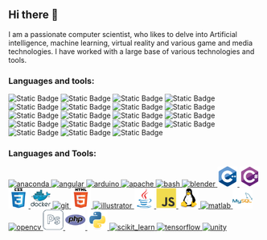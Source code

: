 ## Hi there 👋
I am a passionate computer scientist, who likes to delve into Artificial intelligence, machine learning, virtual reality and various game and media technologies. I have worked with a large base of various technologies and tools.

<!--
**RobertoCampisi/RobertoCampisi** is a ✨ _special_ ✨ repository because its `README.md` (this file) appears on your GitHub profile.

Here are some ideas to get you started:

- 🔭 I’m currently working on ...
- 🌱 I’m currently learning ...
- 👯 I’m looking to collaborate on ...
- 🤔 I’m looking for help with ...
- 💬 Ask me about ...
- 📫 How to reach me: ...
- 😄 Pronouns: ...
- ⚡ Fun fact: ...
-->

<!-- TODO:
add icons and links for:
anaconda, angular, apache, bootstrap, c, cmake?, composer?, eclipse, figma, filezilla, gimp, git, github, gitlab, godot?, haskell, inkscape, intellij, jupyter, laravel?, latex, lua?, mysql, nodejs, numpy, opencl, opencv, p5js, processing, prolog?, pycharm, r?, raspberrypi, trello, visualstudio, vscode, linux, windows10 
-->

<h3 align="left">Languages and tools:</h3>
<p align="left">
  <img alt="Static Badge" src="https://img.shields.io/badge/Anaconda-white?logo=anaconda">
  <img alt="Static Badge" src="https://img.shields.io/badge/Angular-purple?logo=angular">
  <img alt="Static Badge" src="https://img.shields.io/badge/Apache-red?logo=apache">
  <img alt="Static Badge" src="https://img.shields.io/badge/Arduino-0ca1a6?logo=Arduino">
  <img alt="Static Badge" src="https://img.shields.io/badge/Bash-black?logo=GNU%20Bash">
  <img alt="Static Badge" src="https://img.shields.io/badge/Blender-white?logo=Blender">
  <img alt="Static Badge" src="https://img.shields.io/badge/C-blue?logo=c">
  <img alt="Static Badge" src="https://img.shields.io/badge/C%2B%2B-blue?logo=c%2B%2B">
  <!-- csharp-->
  <img alt="Static Badge" src="https://img.shields.io/badge/css-663399?logo=css">
  <img alt="Static Badge" src="https://img.shields.io/badge/Docker-white?logo=Docker">
  <img alt="Static Badge" src="https://img.shields.io/badge/Eclipse-2C2255?logo=Eclipse">
  
  <img alt="Static Badge" src="https://img.shields.io/badge/opencv-%235C3EE8?logo=opencv">
  <img alt="Static Badge" src="https://img.shields.io/badge/OpenGL-white?logo=opengl&logoColor=5586A4">
  <img alt="Static Badge" src="https://img.shields.io/badge/p5.js-ed225d?logo=p5.js">
  <img alt="Static Badge" src="https://img.shields.io/badge/PHP-grey?logo=php">
  <!-- photoshop Adobe-->
  <img alt="Static Badge" src="https://img.shields.io/badge/Processing-grey?logo=processing%20foundation">
  <img alt="Static Badge" src="https://img.shields.io/badge/Python-3776ab?logo=python&logoColor=white">
  <img alt="Static Badge" src="https://img.shields.io/badge/PyCharm-black?logo=pycharm&logoColor=white">


  <img alt="Static Badge" src="https://img.shields.io/badge/Unity-black?logo=Unity">
  <!-- VS Code-->
  <!-- visual studio-->
  <!-- Windows 10-->
</p>


<h3 align="left">Languages and Tools:</h3>
<p align="left"> 
  <a href="" target="_blank" rel="noreferrer"> <img src="https://cdn.jsdelivr.net/gh/devicons/devicon@latest/icons/anaconda/anaconda-original.svg" alt="anaconda" width="40" height="40"/> </a>
  <a href="" target="_blank" rel="noreferrer"> <img src="https://cdn.jsdelivr.net/gh/devicons/devicon@latest/icons/angular/angular-original.svg" alt="angular" width="40" height="40"/> </a> 
  <a href="https://www.arduino.cc/" target="_blank" rel="noreferrer"> <img src="https://cdn.worldvectorlogo.com/logos/arduino-1.svg" alt="arduino" width="40" height="40"/> </a> 
   <a href="" target="_blank" rel="noreferrer"> <img src="https://cdn.jsdelivr.net/gh/devicons/devicon@latest/icons/apache/apache-original.svg" alt="apache" width="40" height="40"/> </a> 
  <a href="https://www.gnu.org/software/bash/" target="_blank" rel="noreferrer"> <img src="https://www.vectorlogo.zone/logos/gnu_bash/gnu_bash-icon.svg" alt="bash" width="40" height="40"/> </a> 
  <a href="https://www.blender.org/" target="_blank" rel="noreferrer"> <img src="https://download.blender.org/branding/community/blender_community_badge_white.svg" alt="blender" width="40" height="40"/> </a> 
  <a href="https://www.w3schools.com/cpp/" target="_blank" rel="noreferrer"> <img src="https://raw.githubusercontent.com/devicons/devicon/master/icons/cplusplus/cplusplus-original.svg" alt="cplusplus" width="40" height="40"/> </a> 
  <a href="https://www.w3schools.com/cs/" target="_blank" rel="noreferrer"> <img src="https://raw.githubusercontent.com/devicons/devicon/master/icons/csharp/csharp-original.svg" alt="csharp" width="40" height="40"/> </a> 
  <a href="https://www.w3schools.com/css/" target="_blank" rel="noreferrer"> <img src="https://raw.githubusercontent.com/devicons/devicon/master/icons/css3/css3-original-wordmark.svg" alt="css3" width="40" height="40"/> </a> 
  <a href="https://www.docker.com/" target="_blank" rel="noreferrer"> <img src="https://raw.githubusercontent.com/devicons/devicon/master/icons/docker/docker-original-wordmark.svg" alt="docker" width="40" height="40"/> </a> 
  <a href="https://git-scm.com/" target="_blank" rel="noreferrer"> <img src="https://www.vectorlogo.zone/logos/git-scm/git-scm-icon.svg" alt="git" width="40" height="40"/> </a> 
  <a href="https://www.w3.org/html/" target="_blank" rel="noreferrer"> <img src="https://raw.githubusercontent.com/devicons/devicon/master/icons/html5/html5-original-wordmark.svg" alt="html5" width="40" height="40"/> </a> 
  <a href="https://www.adobe.com/in/products/illustrator.html" target="_blank" rel="noreferrer"> <img src="https://www.vectorlogo.zone/logos/adobe_illustrator/adobe_illustrator-icon.svg" alt="illustrator" width="40" height="40"/> 
  </a> <a href="https://www.java.com" target="_blank" rel="noreferrer"> <img src="https://raw.githubusercontent.com/devicons/devicon/master/icons/java/java-original.svg" alt="java" width="40" height="40"/> </a> 
  <a href="https://developer.mozilla.org/en-US/docs/Web/JavaScript" target="_blank" rel="noreferrer"> <img src="https://raw.githubusercontent.com/devicons/devicon/master/icons/javascript/javascript-original.svg" alt="javascript" width="40" height="40"/> </a> 
  <a href="https://www.linux.org/" target="_blank" rel="noreferrer"> <img src="https://raw.githubusercontent.com/devicons/devicon/master/icons/linux/linux-original.svg" alt="linux" width="40" height="40"/> </a> <a href="https://www.mathworks.com/" target="_blank" rel="noreferrer"> <img src="https://upload.wikimedia.org/wikipedia/commons/2/21/Matlab_Logo.png" alt="matlab" width="40" height="40"/> </a> 
  <a href="https://www.mysql.com/" target="_blank" rel="noreferrer"> <img src="https://raw.githubusercontent.com/devicons/devicon/master/icons/mysql/mysql-original-wordmark.svg" alt="mysql" width="40" height="40"/> </a> 
  <a href="https://opencv.org/" target="_blank" rel="noreferrer"> <img src="https://www.vectorlogo.zone/logos/opencv/opencv-icon.svg" alt="opencv" width="40" height="40"/> </a> 
  <a href="https://www.photoshop.com/en" target="_blank" rel="noreferrer"> <img src="https://raw.githubusercontent.com/devicons/devicon/master/icons/photoshop/photoshop-line.svg" alt="photoshop" width="40" height="40"/> </a> 
  <a href="https://www.php.net" target="_blank" rel="noreferrer"> <img src="https://raw.githubusercontent.com/devicons/devicon/master/icons/php/php-original.svg" alt="php" width="40" height="40"/> </a> 
  <a href="https://www.python.org" target="_blank" rel="noreferrer"> <img src="https://raw.githubusercontent.com/devicons/devicon/master/icons/python/python-original.svg" alt="python" width="40" height="40"/> </a> 
  <a href="https://scikit-learn.org/" target="_blank" rel="noreferrer"> <img src="https://upload.wikimedia.org/wikipedia/commons/0/05/Scikit_learn_logo_small.svg" alt="scikit_learn" width="40" height="40"/> </a> 
  <a href="https://www.tensorflow.org" target="_blank" rel="noreferrer"> <img src="https://www.vectorlogo.zone/logos/tensorflow/tensorflow-icon.svg" alt="tensorflow" width="40" height="40"/> </a> 
  <a href="https://unity.com/" target="_blank" rel="noreferrer"> <img src="https://www.vectorlogo.zone/logos/unity3d/unity3d-icon.svg" alt="unity" width="40" height="40"/> </a> 
</p>
